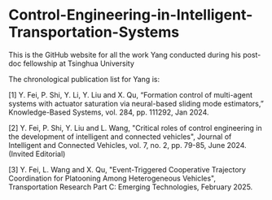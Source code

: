 # Control-Engineering-in-Intelligent-Transportation-Systems

This is the GitHub website for all the work Yang conducted during his post-doc fellowship at Tsinghua University

The chronological publication list for Yang is:

[1] Y. Fei, P. Shi, Y. Li, Y. Liu and X. Qu, “Formation control of multi-agent systems with actuator saturation via neural-based sliding mode estimators,” Knowledge-Based Systems, vol. 284, pp. 111292, Jan 2024.

[2] Y. Fei, P. Shi, Y. Liu and L. Wang, "Critical roles of control engineering in the development of intelligent and connected vehicles", Journal of Intelligent and Connected Vehicles, vol. 7, no. 2, pp. 79-85, June 2024. (Invited Editorial)

[3] Y. Fei, L. Wang and X. Qu, "Event-Triggered Cooperative Trajectory Coordination for Platooning Among Heterogeneous Vehicles", Transportation Research Part C: Emerging Technologies, February 2025. 
